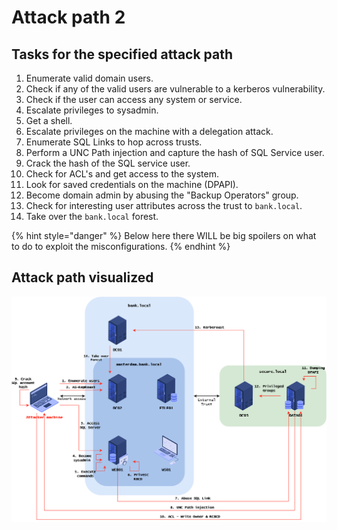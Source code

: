 # Attack path 2

## Tasks for the specified attack path

1. Enumerate valid domain users.
2. Check if any of the valid users are vulnerable to a kerberos vulnerability.
3. Check if the user can access any system or service.
4. Escalate privileges to sysadmin.
5. Get a shell.
6. Escalate privileges on the machine with a delegation attack.
7. Enumerate SQL Links to hop across trusts.
8. Perform a UNC Path injection and capture the hash of SQL Service user.
9. Crack the hash of the SQL service user.
10. Check for ACL's and get access to the system.
11. Look for saved credentials on the machine (DPAPI).
12. Become domain admin by abusing the "Backup Operators" group.
13. Check for interesting user attributes across the trust to `bank.local`.
14. Take over the `bank.local` forest.

{% hint style="danger" %}
Below here there WILL be big spoilers on what to do to exploit the misconfigurations.
{% endhint %}

## Attack path visualized

![](<../../../../.gitbook/assets/image (69).png>)
